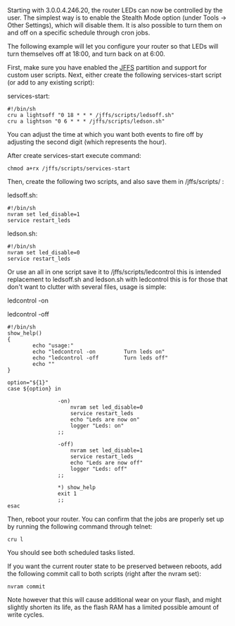 Starting with 3.0.0.4.246.20, the router LEDs can now be controlled by the user.  The simplest way is to enable the Stealth Mode option (under Tools -> Other Settings), which will disable them.  It is also possible to turn them on and off on a specific schedule through cron jobs.

The following example will let you configure your router so that LEDs will turn themselves off at 18:00, and turn back on at 6:00.

First, make sure you have enabled the [JFFS](https://github.com/RMerl/asuswrt-merlin/wiki/JFFS) partition and support for custom user scripts.  Next, either create the following services-start script (or add to any existing script):

services-start:
```
#!/bin/sh
cru a lightsoff "0 18 * * * /jffs/scripts/ledsoff.sh"
cru a lightson "0 6 * * * /jffs/scripts/ledson.sh"
```
You can adjust the time at which you want both events to fire off by adjusting the second digit (which represents the hour).

After create services-start execute command:
```
chmod a+rx /jffs/scripts/services-start
```
Then, create the following two scripts, and also save them in /jffs/scripts/ :

ledsoff.sh:
```
#!/bin/sh
nvram set led_disable=1
service restart_leds
```

ledson.sh:
```
#!/bin/sh
nvram set led_disable=0
service restart_leds
```
Or use an all in one script save it to /jffs/scripts/ledcontrol this is intended replacement to ledsoff.sh and ledson.sh with ledcontrol this is for those that don't want to clutter with several files, usage is simple:

ledcontrol -on

ledcontrol -off
```
#!/bin/sh
show_help()
{
        echo "usage:"
        echo "ledcontrol -on         Turn leds on"
        echo "ledcontrol -off        Turn leds off"
        echo ""
}

option="${1}"
case ${option} in

                -on)
                    nvram set led_disable=0
                    service restart_leds
                    echo "Leds are now on"
                    logger "Leds: on"
                ;;

                -off)
                    nvram set led_disable=1
                    service restart_leds
                    echo "Leds are now off"
                    logger "Leds: off"
                ;;

                *) show_help
                exit 1
                ;;
esac
```
Then, reboot your router.  You can confirm that the jobs are properly set up by running the following command through telnet:

```
cru l
```

You should see both scheduled tasks listed.

If you want the current router state to be preserved between reboots, add the following commit call to both scripts (right after the nvram set):

```
nvram commit
```
Note however that this will cause additional wear on your flash, and might slightly shorten its life, as the flash RAM has a limited possible amount of write cycles.
